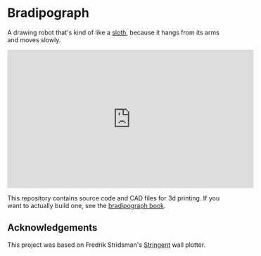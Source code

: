 # Bradipograph

A drawing robot that's kind of like a [sloth](https://en.wikipedia.org/wiki/Three-toed_sloth),
because it hangs from its arms and moves slowly.

<iframe width="560" height="315" src="https://www.youtube.com/embed/CUMBa9waJp0?si=j0FrZjRh3RzgkcFA" title="Bradipograph writes its name" frameborder="0" allow="accelerometer; autoplay; clipboard-write; encrypted-media; gyroscope; picture-in-picture; web-share" allowfullscreen></iframe>

This repository contains source code and CAD files for 3d printing. If you want to actually build
one, see the [bradipograph book](https://jneem.github.io/bradipograph).

## Acknowledgements

This project was based on Fredrik Stridsman's
[Stringent](https://www.hackster.io/fredrikstridsman/stringent-the-15-wall-plotter-d965ca)
wall plotter.
